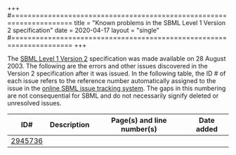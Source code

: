 +++
#=====================================================================
title = "Known problems in the SBML Level 1 Version 2 specification"
date = 2020-04-17 
layout = "single"
#=====================================================================
+++

The [SBML Level 1 Version 2](/documents/specifications/sbml-level-1) specification was made available on 28 August 2003. The following are the errors and other issues discovered in the Version 2 specification after it was issued. In the following table, the ID # of each issue refers to the reference number automatically assigned to the issue in the [online SBML issue tracking system](https://sourceforge.net/tracker/?group_id=71971&atid=894711&category=1552177). The gaps in this numbering are not consequential for SBML and do not necessarily signify deleted or unresolved issues.

| ID# | Description | Page(s) and line number(s) | Date added |
|-----|-------------|:--------------------------:|:----------:|
| [2945736](https://sourceforge.net/p/sbml/sbml-specifications/158/) |
